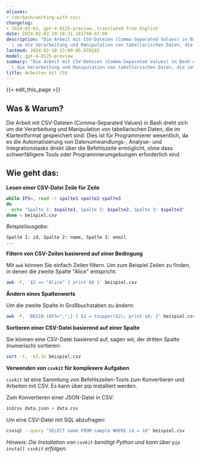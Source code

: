 ```yaml
---
aliases:
- /de/bash/working-with-csv/
changelog:
- 2024-02-03, gpt-4-0125-preview, translated from English
date: 2024-02-03 19:18:31.181748-07:00
description: "Die Arbeit mit CSV-Dateien (Comma-Separated Values) in Bash dreht sich\
  \ um die Verarbeitung und Manipulation von tabellarischen Daten, die im\u2026"
lastmod: 2024-02-18 23:09:05.078182
model: gpt-4-0125-preview
summary: "Die Arbeit mit CSV-Dateien (Comma-Separated Values) in Bash dreht sich um\
  \ die Verarbeitung und Manipulation von tabellarischen Daten, die im\u2026"
title: Arbeiten mit CSV
---
```


{{< edit_this_page >}}

## Was & Warum?
Die Arbeit mit CSV-Dateien (Comma-Separated Values) in Bash dreht sich um die Verarbeitung und Manipulation von tabellarischen Daten, die im Klartextformat gespeichert sind. Dies ist für Programmierer wesentlich, da es die Automatisierung von Datenumwandlungs-, Analyse- und Integrationstasks direkt über die Befehlszeile ermöglicht, ohne dass schwerfälligere Tools oder Programmierumgebungen erforderlich sind.

## Wie geht das:

**Lesen einer CSV-Datei Zeile für Zeile**

```bash
while IFS=, read -r spalte1 spalte2 spalte3
do
  echo "Spalte 1: $spalte1, Spalte 2: $spalte2, Spalte 3: $spalte3"
done < beispiel.csv
```

*Beispielausgabe:*

```
Spalte 1: id, Spalte 2: name, Spalte 3: email
...
```

**Filtern von CSV-Zeilen basierend auf einer Bedingung**

Mit `awk` können Sie einfach Zeilen filtern. Um zum Beispiel Zeilen zu finden, in denen die zweite Spalte "Alice" entspricht:

```bash
awk -F, '$2 == "Alice" { print $0 }' beispiel.csv
```

**Ändern eines Spaltenwerts**

Um die zweite Spalte in Großbuchstaben zu ändern:

```bash
awk -F, 'BEGIN {OFS=",";} { $2 = toupper($2); print $0; }' beispiel.csv
```

**Sortieren einer CSV-Datei basierend auf einer Spalte**

Sie können eine CSV-Datei basierend auf, sagen wir, der dritten Spalte (numerisch) sortieren:

```bash
sort -t, -k3,3n beispiel.csv
```

**Verwenden von `csvkit` für komplexere Aufgaben**

`csvkit` ist eine Sammlung von Befehlszeilen-Tools zum Konvertieren und Arbeiten mit CSV. Es kann über pip installiert werden.

Zum Konvertieren einer JSON-Datei in CSV:

```bash
in2csv data.json > data.csv
```

Um eine CSV-Datei mit SQL abzufragen:

```bash
csvsql --query "SELECT name FROM sample WHERE id = 10" beispiel.csv
```

*Hinweis: Die Installation von `csvkit` benötigt Python und kann über `pip install csvkit` erfolgen.*
